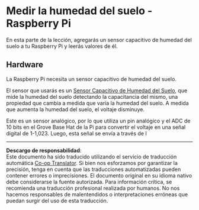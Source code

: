 <!--
CO_OP_TRANSLATOR_METADATA:
{
  "original_hash": "9d4d00a47d5d0f3e6ce42c0d1020064a",
  "translation_date": "2025-08-26T14:46:48+00:00",
  "source_file": "2-farm/lessons/2-detect-soil-moisture/pi-soil-moisture.md",
  "language_code": "es"
}
-->
# Medir la humedad del suelo - Raspberry Pi

En esta parte de la lección, agregarás un sensor capacitivo de humedad del suelo a tu Raspberry Pi y leerás valores de él.

## Hardware

La Raspberry Pi necesita un sensor capacitivo de humedad del suelo.

El sensor que usarás es un [Sensor Capacitivo de Humedad del Suelo](https://www.seeedstudio.com/Grove-Capacitive-Moisture-Sensor-Corrosion-Resistant.html), que mide la humedad del suelo detectando la capacitancia del mismo, una propiedad que cambia a medida que varía la humedad del suelo. A medida que aumenta la humedad del suelo, el voltaje disminuye.

Este es un sensor analógico, por lo que utiliza un pin analógico y el ADC de 10 bits en el Grove Base Hat de la Pi para convertir el voltaje en una señal digital de 1-1,023. Luego, esta señal se envía a través de I

---

**Descargo de responsabilidad**:  
Este documento ha sido traducido utilizando el servicio de traducción automática [Co-op Translator](https://github.com/Azure/co-op-translator). Si bien nos esforzamos por garantizar la precisión, tenga en cuenta que las traducciones automatizadas pueden contener errores o imprecisiones. El documento original en su idioma nativo debe considerarse la fuente autorizada. Para información crítica, se recomienda una traducción profesional realizada por humanos. No nos hacemos responsables de malentendidos o interpretaciones erróneas que puedan surgir del uso de esta traducción.